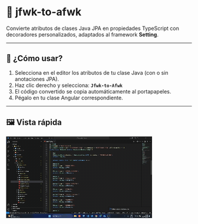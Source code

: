 # 🧩 jfwk-to-afwk

Convierte atributos de clases Java JPA en propiedades TypeScript con decoradores personalizados, adaptados al framework **Setting**.

---

## 🚀 ¿Cómo usar?

1. Selecciona en el editor los atributos de tu clase Java (con o sin anotaciones JPA).
2. Haz clic derecho y selecciona:
   **`Jfwk-to-Afwk`**
3. El código convertido se copia automáticamente al portapapeles.
4. Pégalo en tu clase Angular correspondiente.

---

## 🖼️ Vista rápida

![Demo del plugin](media/demofwk.gif)
